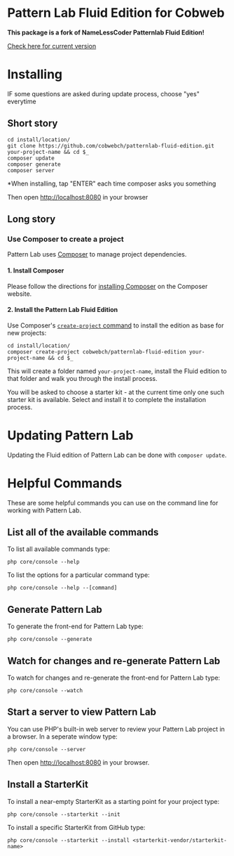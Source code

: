 Pattern Lab Fluid Edition for Cobweb
====================================

**This package is a fork of NameLessCoder Patternlab Fluid Edition!**

[Check here for current version](https://github.com/NamelessCoder/patternlab-fluid-edition)
 

# Installing

IF some questions are asked during update process, choose "yes" everytime
## Short story

    cd install/location/
    git clone https://github.com/cobwebch/patternlab-fluid-edition.git your-project-name && cd $_
    composer update
    composer generate
    composer server

*When installing, tap "ENTER" each time composer asks you something

Then open [http://localhost:8080](http://localhost:8080) in your browser

## Long story

### Use Composer to create a project

Pattern Lab uses [Composer](https://getcomposer.org/) to manage project dependencies.

#### 1. Install Composer

Please follow the directions for [installing Composer](https://getcomposer.org/doc/00-intro.md#installation-linux-unix-osx) on the Composer website.

#### 2. Install the Pattern Lab Fluid Edition

Use Composer's [`create-project` command](https://getcomposer.org/doc/03-cli.md#create-project) to install the edition as base for new projects:

    cd install/location/
    composer create-project cobwebch/patternlab-fluid-edition your-project-name && cd $_

This will create a folder named `your-project-name`, install the Fluid edition to that folder and walk you through the install process.

You will be asked to choose a starter kit - at the current time only one such starter kit is available. Select and install it to complete the installation process. 

# Updating Pattern Lab

Updating the Fluid edition of Pattern Lab can be done with `composer update`.


# Helpful Commands

These are some helpful commands you can use on the command line for working with Pattern Lab.

## List all of the available commands

To list all available commands type:

    php core/console --help

To list the options for a particular command type:

    php core/console --help --[command]

## Generate Pattern Lab

To generate the front-end for Pattern Lab type:

    php core/console --generate

## Watch for changes and re-generate Pattern Lab

To watch for changes and re-generate the front-end for Pattern Lab type:

    php core/console --watch

## Start a server to view Pattern Lab

You can use PHP's built-in web server to review your Pattern Lab project in a browser. In a seperate window type:

    php core/console --server

Then open [http://localhost:8080](http://localhost:8080) in your browser.

## Install a StarterKit

To install a near-empty StarterKit as a starting point for your project type:

    php core/console --starterkit --init

To install a specific StarterKit from GitHub type:

    php core/console --starterkit --install <starterkit-vendor/starterkit-name>

